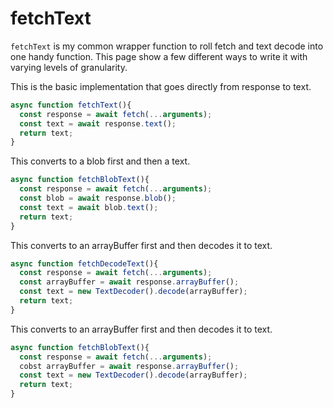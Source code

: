 # fetchText

`fetchText` is my common wrapper function to roll fetch and text decode into one handy function. This page show a few different ways to write it with varying levels of granularity.

This is the basic implementation that goes directly from response to text.
```js
async function fetchText(){
  const response = await fetch(...arguments);
  const text = await response.text();
  return text;
}
```

This converts to a blob first and then a text.
```js
async function fetchBlobText(){
  const response = await fetch(...arguments);
  const blob = await response.blob();
  const text = await blob.text();
  return text;
}
```

This converts to an arrayBuffer first and then decodes it to text.
```js
async function fetchDecodeText(){
  const response = await fetch(...arguments);
  const arrayBuffer = await response.arrayBuffer();
  const text = new TextDecoder().decode(arrayBuffer);
  return text;
}
```

This converts to an arrayBuffer first and then decodes it to text.
```js
async function fetchBlobText(){
  const response = await fetch(...arguments);
  cobst arrayBuffer = await response.arrayBuffer();
  const text = new TextDecoder().decode(arrayBuffer);
  return text;
}
```

